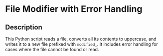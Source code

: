 # File Modifier with Error Handling

## Description
This Python script reads a file, converts all its contents to uppercase, and writes it to a new file prefixed with `modified_`. It includes error handling for cases where the file cannot be found or read.

